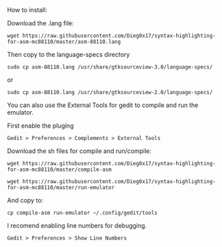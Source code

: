
How to install:

Download the .lang file:
```
wget https://raw.githubusercontent.com/Dieg0x17/syntax-highlighting-for-asm-mc88110/master/asm-88110.lang
```

Then copy to the language-specs directory

```
sudo cp asm-88110.lang /usr/share/gtksourceview-3.0/language-specs/
```

or

```
sudo cp asm-88110.lang /usr/share/gtksourceview-2.0/language-specs/
```

You can also use the External Tools for gedit to compile and run the emulator.

First enable the pluging
```
Gedit > Preferences > Complements > External Tools
```

Download the sh files for compile and run/compile:
```
wget https://raw.githubusercontent.com/Dieg0x17/syntax-highlighting-for-asm-mc88110/master/compile-asm

wget https://raw.githubusercontent.com/Dieg0x17/syntax-highlighting-for-asm-mc88110/master/run-emulator
```

And copy to:
```
cp compile-asm run-emulator ~/.config/gedit/tools
```

I recomend enabling line numbers for debugging.
```
Gedit > Preferences > Show Line Numbers
```
